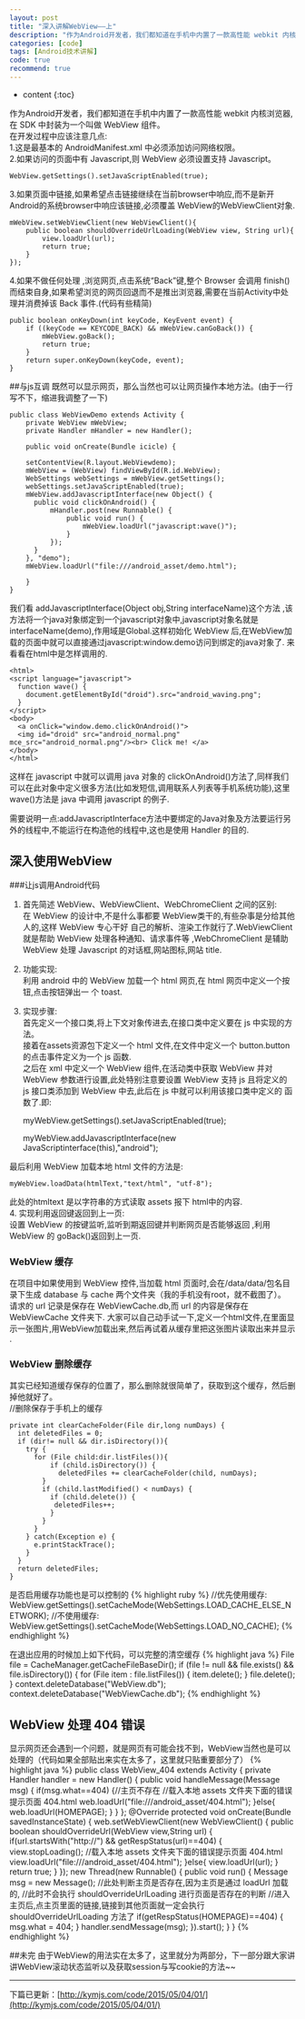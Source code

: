 ```yaml
---
layout: post
title: "深入讲解WebView——上"
description: "作为Android开发者，我们都知道在手机中内置了一款高性能 webkit 内核浏览器,在 SDK 中封装为一个叫做 WebView 组件。今天就为大家讲讲Android中WebView的详细使用方法"
categories: [code]
tags: [Android技术讲解]
code: true
recommend: true
---
```

* content
{:toc}

作为Android开发者，我们都知道在手机中内置了一款高性能 webkit 内核浏览器,在 SDK 中封装为一个叫做 WebView 组件。  
在开发过程中应该注意几点:    
1.这是最基本的 AndroidManifest.xml 中必须添加访问网络权限。    
2.如果访问的页面中有 Javascript,则 WebView 必须设置支持 Javascript。    

	WebView.getSettings().setJavaScriptEnabled(true);

3.如果页面中链接,如果希望点击链接继续在当前browser中响应,而不是新开Android的系统browser中响应该链接,必须覆盖 WebView的WebViewClient对象.    

	mWebView.setWebViewClient(new WebViewClient(){
		public boolean shouldOverrideUrlLoading(WebView view, String url){ 
			view.loadUrl(url);
			return true;
		}
	});

4.如果不做任何处理 ,浏览网页,点击系统“Back”键,整个 Browser 会调用 finish()而结束自身,如果希望浏览的网页回退而不是推出浏览器,需要在当前Activity中处理并消费掉该 Back 事件.(代码有些精简)<br>

	public boolean onKeyDown(int keyCode, KeyEvent event) {
		if ((keyCode == KEYCODE_BACK) && mWebView.canGoBack()) { 
			mWebView.goBack();
			return true;
		}
		return super.onKeyDown(keyCode, event);
	}

##与js互调
既然可以显示网页，那么当然也可以让网页操作本地方法。(由于一行写不下，缩进我调整了一下)<br>

	public class WebViewDemo extends Activity { 
		private WebView mWebView;
		private Handler mHandler = new Handler(); 
		
		public void onCreate(Bundle icicle) { 

		setContentView(R.layout.WebViewdemo);
		mWebView = (WebView) findViewById(R.id.WebView); 
		WebSettings webSettings = mWebView.getSettings(); 
		webSettings.setJavaScriptEnabled(true); 
		mWebView.addJavascriptInterface(new Object() {
		  public void clickOnAndroid() {
			  mHandler.post(new Runnable() {
				  public void run() { 
					  mWebView.loadUrl("javascript:wave()");
				  }
			  });
		  }
		}, "demo"); 
		mWebView.loadUrl("file:///android_asset/demo.html"); 
		
		}
	}

我们看 addJavascriptInterface(Object obj,String interfaceName)这个方法 ,该方法将一个java对象绑定到一个javascript对象中,javascript对象名就是 interfaceName(demo),作用域是Global.这样初始化 WebView 后,在WebView加载的页面中就可以直接通过javascript:window.demo访问到绑定的java对象了. 来看看在html中是怎样调用的.

	<html>
	<script language="javascript">
	  function wave() {
	    document.getElementById("droid").src="android_waving.png";
	  }
	</script>
	<body>
	  <a onClick="window.demo.clickOnAndroid()">
	  <img id="droid" src="android_normal.png" mce_src="android_normal.png"/><br> Click me! </a>
	</body>
	</html>

这样在 javascript 中就可以调用 java 对象的 clickOnAndroid()方法了,同样我们可以在此对象中定义很多方法(比如发短信,调用联系人列表等手机系统功能),这里 wave()方法是 java 中调用 javascript 的例子.<br>

需要说明一点:addJavascriptInterface方法中要绑定的Java对象及方法要运行另外的线程中,不能运行在构造他的线程中,这也是使用 Handler 的目的.

## 深入使用WebView

###让js调用Android代码

1. 首先简述 WebView、WebViewClient、WebChromeClient 之间的区别:<br>
在 WebView 的设计中,不是什么事都要 WebView类干的,有些杂事是分给其他人的,这样 WebView 专心干好 自己的解析、渲染工作就行了.WebViewClient 就是帮助 WebView 处理各种通知、请求事件等 ,WebChromeClient 是辅助 WebView 处理 Javascript 的对话框,网站图标,网站 title.<br>
2. 功能实现:<br>
利用 android 中的 WebView 加载一个 html 网页,在 html 网页中定义一个按钮,点击按钮弹出一 个 toast.<br>
3. 实现步骤:<br>
首先定义一个接口类,将上下文对象传进去,在接口类中定义要在 js 中实现的方法。<br>
接着在assets资源包下定义一个 html 文件,在文件中定义一个 button.button 的点击事件定义为一个 js 函数. <br>
之后在 xml 中定义一个 WebView 组件,在活动类中获取 WebView 并对 WebView 参数进行设置,此处特别注意要设置 WebView 支持 js 且将定义的 js 接口类添加到 WebView 中去,此后在 js 中就可以利用该接口类中定义的 函数了.即:<br>

	myWebView.getSettings().setJavaScriptEnabled(true);

	myWebView.addJavascriptInterface(new JavaScriptinterface(this),"android");

最后利用 WebView 加载本地 html 文件的方法是:<br>

	myWebView.loadData(htmlText,"text/html", "utf-8");

此处的htmltext 是以字符串的方式读取 assets 报下 html中的内容.<br>
4. 实现利用返回键返回到上一页:<br>
设置 WebView 的按键监听,监听到期返回键并判断网页是否能够返回 ,利用 WebView 的 goBack()返回到上一页.<br>

### WebView 缓存
在项目中如果使用到 WebView 控件,当加载 html 页面时,会在/data/data/包名目录下生成 database 与 cache 两个文件夹（我的手机没有root，就不截图了）。<br>
请求的 url 记录是保存在 WebViewCache.db,而 url 的内容是保存在 WebViewCache 文件夹下. 大家可以自己动手试一下,定义一个html文件,在里面显示一张图片,用WebView加载出来,然后再试着从缓存里把这张图片读取出来并显示 .

### WebView 删除缓存
其实已经知道缓存保存的位置了，那么删除就很简单了，获取到这个缓存，然后删掉他就好了。<br>
//删除保存于手机上的缓存 

	private int clearCacheFolder(File dir,long numDays) { 
	  int deletedFiles = 0;
	  if (dir!= null && dir.isDirectory()){
	    try {
	      for (File child:dir.listFiles()){
		      if (child.isDirectory()) {
		        deletedFiles += clearCacheFolder(child, numDays);
	        }
	        if (child.lastModified() < numDays) {
	          if (child.delete()) {
	           deletedFiles++; 
	          }
	        }
	      }
	    } catch(Exception e) {
	      e.printStackTrace(); 
	    }
	  }
	  return deletedFiles; 
	}

是否启用缓存功能也是可以控制的
{% highlight ruby %}
	//优先使用缓存: 
	WebView.getSettings().setCacheMode(WebSettings.LOAD_CACHE_ELSE_NETWORK); 
	//不使用缓存: 
	WebView.getSettings().setCacheMode(WebSettings.LOAD_NO_CACHE);
{% endhighlight %}

在退出应用的时候加上如下代码，可以完整的清空缓存
{% highlight java %}
	File file = CacheManager.getCacheFileBaseDir();
	if (file != null && file.exists() && file.isDirectory()) {
		for (File item : file.listFiles()) {
			item.delete();
		}
		file.delete();
	}
	context.deleteDatabase("WebView.db"); 
	context.deleteDatabase("WebViewCache.db");
{% endhighlight %}

## WebView 处理 404 错误
显示网页还会遇到一个问题，就是网页有可能会找不到，WebView当然也是可以处理的（代码如果全部贴出来实在太多了，这里就只贴重要部分了）
{% highlight java %}
public class WebView_404 extends Activity {	
	private Handler handler = new Handler() {
    public void handleMessage(Message msg) {
      if(msg.what==404) {//主页不存在
        //载入本地 assets 文件夹下面的错误提示页面 404.html 
        web.loadUrl("file:///android_asset/404.html");
      }else{
        web.loadUrl(HOMEPAGE);
      }
    }
	};
	@Override
	protected void onCreate(Bundle savedInstanceState) {
	  web.setWebViewClient(new WebViewClient() {
  	public boolean shouldOverrideUrl(WebView view,String url) { 
	    if(url.startsWith("http://") && getRespStatus(url)==404) {
	      view.stopLoading();
	      //载入本地 assets 文件夹下面的错误提示页面 404.html 
	      view.loadUrl("file:///android_asset/404.html");
	    }else{
	      view.loadUrl(url);
	    }
	      return true;
	    }
	  });
	  new Thread(new Runnable() {
    public void run() {
		  Message msg = new Message();
		  //此处判断主页是否存在,因为主页是通过 loadUrl 加载的,
		  //此时不会执行 shouldOverrideUrlLoading 进行页面是否存在的判断 //进入主页后,点主页里面的链接,链接到其他页面就一定会执行
		  shouldOverrideUrlLoading 方法了 
		  if(getRespStatus(HOMEPAGE)==404) {
	      msg.what = 404;
		  }
		  handler.sendMessage(msg);
	  }).start();
  }
}
{% endhighlight %}


##未完
由于WebView的用法实在太多了，这里就分为两部分，下一部分跟大家讲讲WebView滚动状态监听以及获取session与写cookie的方法~~

---  
下篇已更新：[http://kymjs.com/code/2015/05/04/01/](http://kymjs.com/code/2015/05/04/01/)

